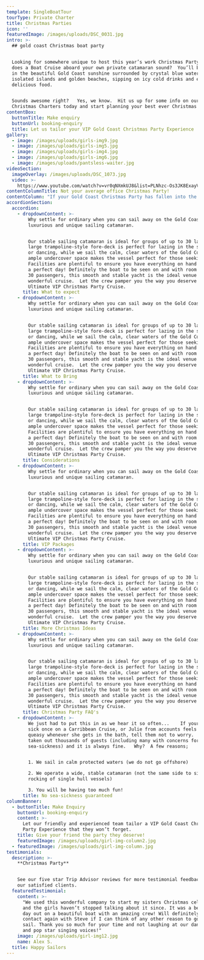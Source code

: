 ```yaml
---
template: SingleBoatTour
tourType: Private Charter
title: Christmas Parties
icon: ''
featuredImage: /images/uploads/DSC_0031.jpg
intro: >-
  ## gold coast Christmas boat party


  Looking for somewhere unique to host this year’s work Christmas Party?  How
  does a Boat Cruise aboard your own private catamaran sound?  You’ll be sailing
  in the beautiful Gold Coast sunshine surrounded by crystal blue waters,
  isolated islands and golden beaches, sipping on icy cold drinks and enjoying
  delicious food.


  Sounds awesome right?   Yes, we know.  Hit us up for some info on our
  Christmas Charters today and start planning your best ever Christmas Party!
contentBox:
  buttonTitle: Make enquiry
  buttonUrl: booking-enquiry
  title: Let us tailor your VIP Gold Coast Christmas Party Experience
gallery:
  - image: /images/uploads/girls-img9.jpg
  - image: /images/uploads/girls-img5.jpg
  - image: /images/uploads/girls-img4.jpg
  - image: /images/uploads/girls-img6.jpg
  - image: /images/uploads/pantsless-waiter.jpg
videoSection:
  imageOverlay: /images/uploads/DSC_1073.jpg
  video: >-
    https://www.youtube.com/watch?v=vr0qNXmkUJ8&list=PLNhzc-Os3JK8ExayVzzoHVvP2c0-4_oqt
contentColumnTitle: Not your average office Christmas Party!
contentColumn: "If your Gold Coast Christmas Party has fallen into the 'get me out of here this is soooooo dull' category once too often, we are here to help fix that!   \n\nAboard your own private catamaran our crew are on hand to help make your Christmas Party perfect for your group.  \n\n## Christmas Party Ideas\n\nGot your own ideas?   Tell us what floats your boat and we'll do our best to make it happen.  Some options include;\n\n* A relaxed sunset cruise with canapes and champagne, \n* A day on the water with swimming, Island activities and delicious BBQ lunch \n* or even a high octane team building day with sailing challenges and jetboating?\n\nThese are just a few of the Gold Coast Christmas Party ideas available with Sailing in Paradise.   The options are endless and our friendly team are on hand to help you plan 'your Christmas Party your way'.  \n\nWe have looked after all sorts of industry clients from fitness studios and restaurants to banks and legal firms (and everything in between).   There is something about spending time on the water that brings people (of all ages and backgrounds) together and we would love to put on a Christmas Party your whole team will talk about for years to come!\n\n\n\n## Christmas Party Planners, we are here to help...    \n\nYou are busy, we totally get it!   That's why we offer a fuss-free service.   From the moment you enquire and receive our Christmas Party info pack we are here to make your life easier.   \n\nIf you want to lock in your party now and forget about until the day that is totally fine, we can take care of food, drinks and activities and we will even provide your team with photos of your cruise afterwards, it's all part of the service.  \n\n\n\n## The Christmas Party Boats\n\nWhat do our customers love about our boats?   Well, time and time again they tell us they are the ideal venue for parties!    And corporate Christmas Parties are no exception.\r\n\n\r\n\n From 1 to 50 guests (we can also source additional vessels for larger raft up parties) – our 2 luxurious 10.5 metre resort style sailing catamarans mean we can now cater for larger groups of up to 50 (or even 90 with additional vessels) people – The Spirit Of Gwonda can accommodate up to 30 guests (plus 2 crew) and our new boat the 1000XL has a capacity of 20 (plus 2 crew).\r\n\n\r\n\n Open Plan Layout – great for Company Christmas Parties. The layout of our boats are ideal for a Christmas party venue and make entertaining large groups a delight.   The spacious interior of the boat offers plentiful seating, a large central table, a permanent hard roof and 360 degree visibility (making it suitable for all weather conditions).\r\n\n\r\n\n 360 degree views from all areas – the front of the boat is extremely popular with guests, offering a trampoline-style area perfect for lazing in the sun whilst listening to the sounds of your favourite Christmas songs streaming through our Fusion sound system.\r\n\n\r\n\n Pull up directly on the beach – the front boarding ladder and shallow draft make the vessel perfect for pulling up onto a beach at Wavebreak Island, South Stradbroke Island or one of the many golden sandy shores in the Gold Coast broadwater. Your skipper will pick the best spot for you on the day!\r\n\n\r\n\n Smooth and Stable catamaran = no sea-sickness. The boat is extremely smooth and stable meaning you won’t spill a drop of your Christmas cocktail and you won’t be feeling queasy.\r\n\n\r\n\n Fully Catered or BYO – we work with some of the Gold Coast’s best caterers and can offer a range of Christmas lunch or dinner options from budget through to premium.   If you would prefer to BYO that is completely fine too!\r\n\n\r\n\n Fully licensed or BYO – we offer a full bar service including competitively priced drinks packages.  Alternatively you can choose to BYO drinks.\r\n\n\r\n\n Free use of beach activities – fancy floating around on an inflatable flamingo, or maybe giving Stand Up Paddle Boarding a go?   Perhaps you are feeling energetic and want to bring the team together with a hit of beach cricket or volleyball.   We carry all of these activities on-board for your use free of charge.\r\n\n\r\n\n Excellent on-board facilities – on-board you will find a small marine BBQ, large eskys (ice supplied), Fusion Marine sound system with speakers inside and out, bluetooth connectivity and premium Spotify provided and marine toilet.\r\n\n\r\n\n Sailing – we love hoisting the sails and switching off the motors. One of the few true sailing experiences you will find on the coast and the only commercial sailing boat capable of taking 30 people.\n\n\n\n## \n\n\n\n\n\nSo enquire now and we can help to plan your best Christmas Party ever in 2019!"
accordionSection:
  accordion:
    - dropdownContent: >-
        Why settle for ordinary when you can sail away on the Gold Coast’s most
        luxurious and unique sailing catamaran.


        Our stable sailing catamaran is ideal for groups of up to 30 ladies. The
        large trampoline-style fore-deck is perfect for lazing in the sunshine
        or dancing, while we sail the calm, clear waters of the Gold Coast. The
        ample undercover space makes the vessel perfect for those seeking shade.
        Facilities are plentiful to ensure you have everything on hand to enjoy
        a perfect day! Definitely the boat to be seen on and with room for up to
        30 passengers, this smooth and stable yacht is the ideal venue for a
        wonderful cruise.  Let the crew pamper you the way you deserve with our
        Ultimate VIP Christmas Party Cruise.
      title: What to expect
    - dropdownContent: >-
        Why settle for ordinary when you can sail away on the Gold Coast’s most
        luxurious and unique sailing catamaran.


        Our stable sailing catamaran is ideal for groups of up to 30 ladies. The
        large trampoline-style fore-deck is perfect for lazing in the sunshine
        or dancing, while we sail the calm, clear waters of the Gold Coast. The
        ample undercover space makes the vessel perfect for those seeking shade.
        Facilities are plentiful to ensure you have everything on hand to enjoy
        a perfect day! Definitely the boat to be seen on and with room for up to
        30 passengers, this smooth and stable yacht is the ideal venue for a
        wonderful cruise.  Let the crew pamper you the way you deserve with our
        Ultimate VIP Christmas Party Cruise.
      title: What to Bring
    - dropdownContent: >-
        Why settle for ordinary when you can sail away on the Gold Coast’s most
        luxurious and unique sailing catamaran.


        Our stable sailing catamaran is ideal for groups of up to 30 ladies. The
        large trampoline-style fore-deck is perfect for lazing in the sunshine
        or dancing, while we sail the calm, clear waters of the Gold Coast. The
        ample undercover space makes the vessel perfect for those seeking shade.
        Facilities are plentiful to ensure you have everything on hand to enjoy
        a perfect day! Definitely the boat to be seen on and with room for up to
        30 passengers, this smooth and stable yacht is the ideal venue for a
        wonderful cruise.  Let the crew pamper you the way you deserve with our
        Ultimate VIP Christmas Party Cruise.
      title: Considerations
    - dropdownContent: >-
        Why settle for ordinary when you can sail away on the Gold Coast’s most
        luxurious and unique sailing catamaran.


        Our stable sailing catamaran is ideal for groups of up to 30 ladies. The
        large trampoline-style fore-deck is perfect for lazing in the sunshine
        or dancing, while we sail the calm, clear waters of the Gold Coast. The
        ample undercover space makes the vessel perfect for those seeking shade.
        Facilities are plentiful to ensure you have everything on hand to enjoy
        a perfect day! Definitely the boat to be seen on and with room for up to
        30 passengers, this smooth and stable yacht is the ideal venue for a
        wonderful cruise.  Let the crew pamper you the way you deserve with our
        Ultimate VIP Christmas Party Cruise.
      title: VIP Packages
    - dropdownContent: >-
        Why settle for ordinary when you can sail away on the Gold Coast’s most
        luxurious and unique sailing catamaran.


        Our stable sailing catamaran is ideal for groups of up to 30 ladies. The
        large trampoline-style fore-deck is perfect for lazing in the sunshine
        or dancing, while we sail the calm, clear waters of the Gold Coast. The
        ample undercover space makes the vessel perfect for those seeking shade.
        Facilities are plentiful to ensure you have everything on hand to enjoy
        a perfect day! Definitely the boat to be seen on and with room for up to
        30 passengers, this smooth and stable yacht is the ideal venue for a
        wonderful cruise.  Let the crew pamper you the way you deserve with our
        Ultimate VIP Christmas Party Cruise.
      title: More Christmas Ideas
    - dropdownContent: >-
        Why settle for ordinary when you can sail away on the Gold Coast’s most
        luxurious and unique sailing catamaran.


        Our stable sailing catamaran is ideal for groups of up to 30 ladies. The
        large trampoline-style fore-deck is perfect for lazing in the sunshine
        or dancing, while we sail the calm, clear waters of the Gold Coast. The
        ample undercover space makes the vessel perfect for those seeking shade.
        Facilities are plentiful to ensure you have everything on hand to enjoy
        a perfect day! Definitely the boat to be seen on and with room for up to
        30 passengers, this smooth and stable yacht is the ideal venue for a
        wonderful cruise.  Let the crew pamper you the way you deserve with our
        Ultimate VIP Christmas Party Cruise.
      title: Christmas Party FAQ's
    - dropdownContent: >-
        We just had to put this in as we hear it so often...    If your boss got
        sick once on a Carribbean Cruise, or Julie from accounts feels a bit
        queasy whenever she gets in the bath, tell them not to worry.   We have
        taken out thousands of guests (including many with concerns for
        sea-sickness) and it is always fine.   Why?  A few reasons;


        1. We sail in calm protected waters (we do not go offshore)

        2. We operate a wide, stable catamaran (not the same side to side
        rocking of single hull vessels)

        3. You will be having too much fun!
      title: No sea-sickness guaranteed
columnBanner:
  - buttonTitle: Make Enquiry
    buttonUrl: booking-enquiry
    content: >-
      Let our friendly and experienced team tailor a VIP Gold Coast Christmas
      Party Experience that they won’t forget.
    title: Give your friend the party they deserve!
    featuredImage: /images/uploads/girl-img-column2.jpg
  - featuredImage: /images/uploads/girl-img-column.jpg
testimonials:
  description: >-
    **Christmas Party**


    See our five star Trip Advisor reviews for more testimonial feedback from
    our satisfied clients.
  featuredTestimonial:
    content: >-
      "We used this wonderful company to start my sisters Christmas celebrations
      and the girls haven’t stopped talking about it since. It was a beautiful
      day out on a beautiful boat with an amazing crew! Will definitely be in
      contact again with Steve if I can think of any other reason to go for a
      sail. Thank you so much for your time and not laughing at our dance moves
      and pop star singing voices!"
    image: /images/uploads/girl-img12.jpg
    name: Alex S.
  title: Happy Sailors
---
```


